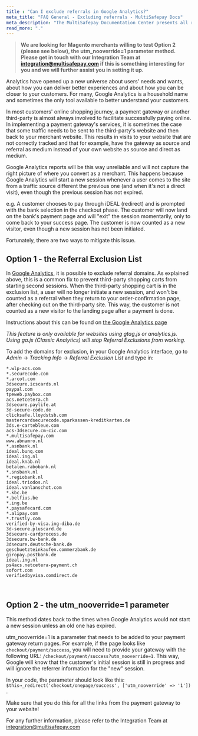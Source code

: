 ```yaml
---
title : "Can I exclude referrals in Google Analytics?"
meta_title: "FAQ General - Excluding referrals - MultiSafepay Docs"
meta_description: "The MultiSafepay Documentation Center presents all relevant information about our Plugins and API. You can also find support pages for payment methods, tools and general questions as well as the contact details of our Support and Integration Teams."
read_more: "."
---
```


> **We are looking for Magento merchants willing to test Option 2 (please see below), the utm_nooverride=1 parameter method. Please get in touch with our Integration Team at <integration@multisafepay.com> if this is something interesting for you and we will further assist you in setting it up.**

Analytics have opened up a new universe about users' needs and wants, about how you can deliver better experiences and about how you can be closer to your customers. 
For many, Google Analytics is a household name and sometimes the only tool available to better understand your customers.  

In most customers' online shopping journey, a payment gateway or another third-party is almost always involved to facilitate successfully paying online.  In implementing a payment gateway's services, it is sometimes the case that some traffic needs to be sent to the third-party's website and then back to your merchant website. This results in visits to your website that are not correctly tracked and that for example, have the gateway as source and referral as medium instead of your own website as source and direct as medium. 

Google Analytics reports will be this way unreliable and will not capture the right picture of where you convert as a merchant. This happens because Google Analytics will start a new session whenever a user comes to the site from a traffic source different the previous one (and when it's not a direct visit), even though the previous session has not expired.

e.g. A customer chooses to pay through iDEAL (redirect) and is prompted with the bank selection in the checkout phase. The customer will now land on the bank's payment page 
and will "exit" the session momentarily, only to come back to your success page. The customer is now counted as a new visitor, even though a new session has not been initiated.

Fortunately, there are two ways to mitigate this issue.

## Option 1 - the Referral Exclusion List

In [Google Analytics](https://support.google.com/analytics/answer/1008015), it is possible to exclude referral domains. As explained above, this is a common fix to prevent third-party shopping carts from starting second sessions. When the third-party shopping cart is in the exclusion list, a user will no longer initiate a new session, and won't be counted as a referral when they return to your order-confirmation page, after checking out on the third-party site. This way, the customer is not counted as a new visitor to the landing page after a payment is done.

Instructions about this can be found on [the Google Analytics page](https://support.google.com/analytics/answer/2795830)


*This feature is only available for websites using gtag.js or analytics.js.</br>
Using ga.js (Classic Analytics) will stop Referral Exclusions from working.*

To add the domains for exclusion, in your Google Analytics interface, go to _Admin_ → _Tracking Info_ → _Referral Exclusion List_  and type in:


```
*.wlp-acs.com
*.securecode.com
*.arcot.com
3dsecure.icscards.nl
paypal.com
tpeweb.paybox.com
acs.netcetera.ch
3dsecure.paylife.at
3d-secure-code.de
clicksafe.lloydstsb.com
mastercardsecurecode.sparkassen-kreditkarten.de
3ds.e-cartebleue.com
acs-3dsecure.cm-cic.com
*.multisafepay.com
www.abnamro.nl
*.asnbank.nl
ideal.bunq.com
ideal.ing.nl
ideal.knab.nl
betalen.rabobank.nl
*.snsbank.nl
*.regiobank.nl
ideal.triodos.nl
ideal.vanlanschot.com
*.kbc.be
*.belfius.be
*.ing.be
*.paysafecard.com
*.alipay.com
*.trustly.com
verified-by-visa.ing-diba.de
3d-secure.pluscard.de
3dsecure-cardprocess.de
3dsecure.bw-bank.de
3dsecure.deutsche-bank.de
geschuetzteinkaufen.commerzbank.de
giropay.postbank.de
ideal.ing.nl
ps4acs.netcetera-payment.ch
sofort.com
verifiedbyvisa.comdirect.de
```

<br>


## Option 2 - the utm_nooverride=1 parameter

This method dates back to the times when Google Analytics would not start a new session unless an old one has expired. 

utm_nooverride=1 is a parameter that needs to be added to your payment gateway return pages. For example, if the page looks like ```checkout/payment/success```, you will need to provide your gateway with the following URL: ```/checkout/payment/success?utm_nooverride=1```. This way, Google will know that the customer's initial session is still in progress and will ignore the referrer information for the "new" session. 

In your code, the parameter should look like this: ```$this→_redirect('checkout/onepage/success', ['utm_nooverride' => '1'])``` .

Make sure that you do this for all the links from the payment gateway to your website!

For any further information, please refer to the Integration Team at integration@multisafepay.com 